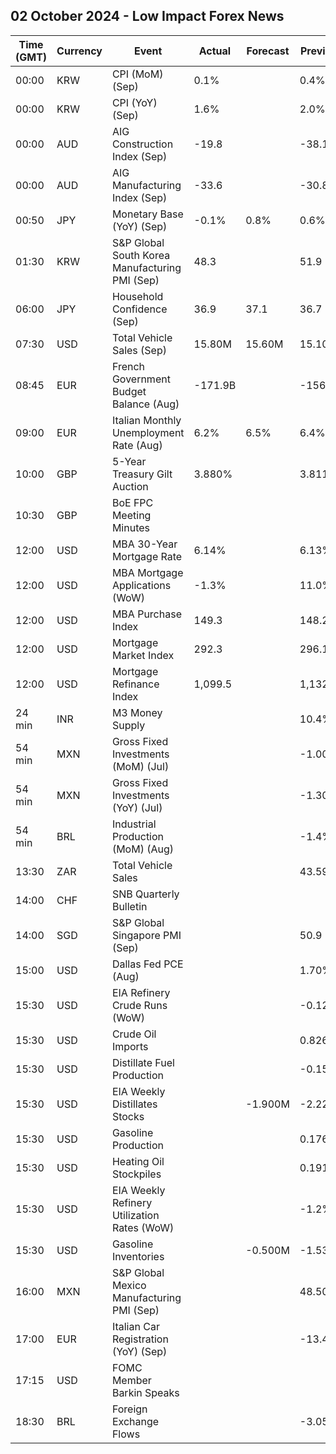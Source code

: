 ## 02 October 2024 - Low Impact Forex News

| Time (GMT) | Currency | Event | Actual | Forecast | Previous |
|------|----------|-------|--------|----------|----------|
| 00:00 | KRW | CPI (MoM) (Sep) | 0.1% |  | 0.4% |
| 00:00 | KRW | CPI (YoY) (Sep) | 1.6% |  | 2.0% |
| 00:00 | AUD | AIG Construction Index (Sep) | -19.8 |  | -38.1 |
| 00:00 | AUD | AIG Manufacturing Index (Sep) | -33.6 |  | -30.8 |
| 00:50 | JPY | Monetary Base (YoY) (Sep) | -0.1% | 0.8% | 0.6% |
| 01:30 | KRW | S&P Global South Korea Manufacturing PMI (Sep) | 48.3 |  | 51.9 |
| 06:00 | JPY | Household Confidence (Sep) | 36.9 | 37.1 | 36.7 |
| 07:30 | USD | Total Vehicle Sales (Sep) | 15.80M | 15.60M | 15.10M |
| 08:45 | EUR | French Government Budget Balance (Aug) | -171.9B |  | -156.9B |
| 09:00 | EUR | Italian Monthly Unemployment Rate (Aug) | 6.2% | 6.5% | 6.4% |
| 10:00 | GBP | 5-Year Treasury Gilt Auction | 3.880% |  | 3.811% |
| 10:30 | GBP | BoE FPC Meeting Minutes |  |  |  |
| 12:00 | USD | MBA 30-Year Mortgage Rate | 6.14% |  | 6.13% |
| 12:00 | USD | MBA Mortgage Applications (WoW) | -1.3% |  | 11.0% |
| 12:00 | USD | MBA Purchase Index | 149.3 |  | 148.2 |
| 12:00 | USD | Mortgage Market Index | 292.3 |  | 296.1 |
| 12:00 | USD | Mortgage Refinance Index | 1,099.5 |  | 1,132.9 |
| 24 min | INR | M3 Money Supply |  |  | 10.4% |
| 54 min | MXN | Gross Fixed Investments (MoM) (Jul) |  |  | -1.00% |
| 54 min | MXN | Gross Fixed Investments (YoY) (Jul) |  |  | -1.30% |
| 54 min | BRL | Industrial Production (MoM) (Aug) |  |  | -1.4% |
| 13:30 | ZAR | Total Vehicle Sales |  |  | 43.59K |
| 14:00 | CHF | SNB Quarterly Bulletin |  |  |  |
| 14:00 | SGD | S&P Global Singapore PMI (Sep) |  |  | 50.9 |
| 15:00 | USD | Dallas Fed PCE (Aug) |  |  | 1.70% |
| 15:30 | USD | EIA Refinery Crude Runs (WoW) |  |  | -0.124M |
| 15:30 | USD | Crude Oil Imports |  |  | 0.826M |
| 15:30 | USD | Distillate Fuel Production |  |  | -0.158M |
| 15:30 | USD | EIA Weekly Distillates Stocks |  | -1.900M | -2.227M |
| 15:30 | USD | Gasoline Production |  |  | 0.176M |
| 15:30 | USD | Heating Oil Stockpiles |  |  | 0.191M |
| 15:30 | USD | EIA Weekly Refinery Utilization Rates (WoW) |  |  | -1.2% |
| 15:30 | USD | Gasoline Inventories |  | -0.500M | -1.538M |
| 16:00 | MXN | S&P Global Mexico Manufacturing PMI (Sep) |  |  | 48.50 |
| 17:00 | EUR | Italian Car Registration (YoY) (Sep) |  |  | -13.4% |
| 17:15 | USD | FOMC Member Barkin Speaks |  |  |  |
| 18:30 | BRL | Foreign Exchange Flows |  |  | -3.058B |
